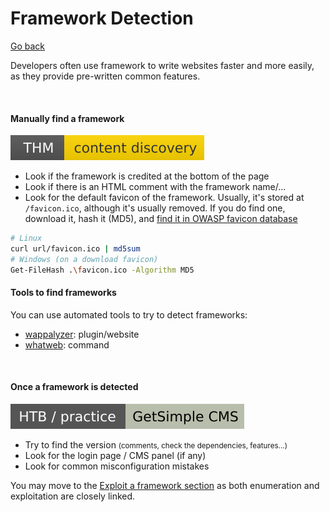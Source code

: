 # Framework Detection

[Go back](../index.md)

<div class="row row-cols-lg-2"><div>

Developers often use framework to write websites faster and more easily, as they provide pre-written common features.

<br>

#### Manually find a framework

[![contentdiscovery](../../../_badges/thm/contentdiscovery.svg)](https://tryhackme.com/room/contentdiscovery)

* Look if the framework is credited at the bottom of the page
* Look if there is an HTML comment with the framework name/...
* Look for the default favicon of the framework. Usually, it's stored at `/favicon.ico`, although it's usually removed. If you do find one, download it, hash it (MD5), and [find it in OWASP favicon database](https://wiki.owasp.org/index.php/OWASP_favicon_database)

```bash
# Linux
curl url/favicon.ico | md5sum
# Windows (on a download favicon)
Get-FileHash .\favicon.ico -Algorithm MD5
```
</div><div>

#### Tools to find frameworks

You can use automated tools to try to detect frameworks:

* [wappalyzer](../tools/wappalyzer.md): plugin/website
* [whatweb](../tools/scanners/whatweb.md): command

<br>

#### Once a framework is detected

![getsimplecms](../../../_badges/htb-p/getsimplecms.svg)

* Try to find the version <small>(comments, check the dependencies, features...)</small>
* Look for the login page / CMS panel (if any)
* Look for common misconfiguration mistakes

You may move to the [Exploit a framework section](/cybersecurity/red-team/s3.exploitation/techniques/framework.md) as both enumeration and exploitation are closely linked.
</div></div>